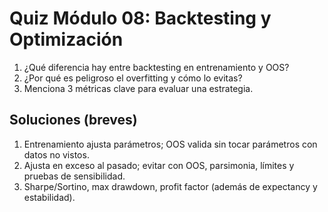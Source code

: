 # Quiz Módulo 08: Backtesting y Optimización

1) ¿Qué diferencia hay entre backtesting en entrenamiento y OOS?
2) ¿Por qué es peligroso el overfitting y cómo lo evitas?
3) Menciona 3 métricas clave para evaluar una estrategia.

## Soluciones (breves)
1) Entrenamiento ajusta parámetros; OOS valida sin tocar parámetros con datos no vistos.
2) Ajusta en exceso al pasado; evitar con OOS, parsimonia, límites y pruebas de sensibilidad.
3) Sharpe/Sortino, max drawdown, profit factor (además de expectancy y estabilidad).
